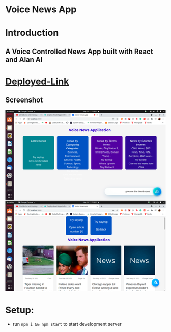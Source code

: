 # Voice News App

# Introduction

## A Voice Controlled News App built with React and Alan AI 

# [Deployed-Link](https://flamboyant-morse-703e19.netlify.app/)

## Screenshot
![ss1](ss1.png)
![ss2](ss2.png)







# Setup:
- run ```npm i && npm start``` to start development server
